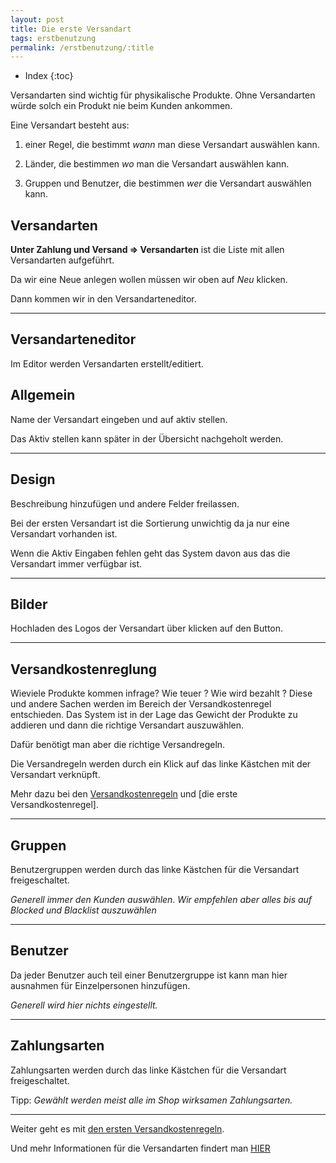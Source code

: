 ```yaml
---
layout: post
title: Die erste Versandart
tags: erstbenutzung
permalink: /erstbenutzung/:title
---
```



+ Index
{:toc}


Versandarten sind wichtig für physikalische Produkte. Ohne Versandarten würde solch ein  Produkt nie beim Kunden ankommen.


Eine Versandart besteht aus:


1. einer Regel, die bestimmt *wann* man diese Versandart auswählen kann.


2. Länder, die bestimmen *wo* man die Versandart auswählen kann.


3. Gruppen und Benutzer, die bestimmen *wer* die Versandart auswählen kann.   


## Versandarten


**Unter Zahlung und Versand => Versandarten** ist die Liste mit allen Versandarten aufgeführt.


Da wir eine Neue anlegen wollen müssen wir oben auf *Neu* klicken.


Dann kommen wir in den Versandarteneditor.


---


## Versandarteneditor


Im Editor werden Versandarten erstellt/editiert.


## Allgemein


Name der Versandart eingeben und auf aktiv stellen.


Das Aktiv stellen kann später in der Übersicht nachgeholt werden.


---


## Design


Beschreibung hinzufügen und andere Felder freilassen.


Bei der ersten Versandart ist die Sortierung unwichtig da ja nur eine Versandart vorhanden ist.


Wenn die Aktiv Eingaben fehlen geht das System davon aus das die Versandart immer verfügbar ist.


---


## Bilder


Hochladen des Logos der Versandart über klicken auf den Button.


---


## Versandkostenreglung


Wieviele Produkte kommen infrage? Wie teuer ? Wie wird bezahlt ?
Diese und andere Sachen werden im Bereich der Versandkostenregel entschieden.
Das System ist in der Lage das Gewicht der Produkte zu addieren und dann die richtige Versandart auszuwählen.


Dafür benötigt man aber die richtige Versandregeln.


Die Versandregeln werden durch ein Klick auf das linke Kästchen mit der Versandart verknüpft. 


Mehr dazu bei den [Versandkostenregeln] und [die erste Versandkostenregel].


---


## Gruppen 


Benutzergruppen werden durch das linke Kästchen für die Versandart freigeschaltet.


*Generell immer den Kunden auswählen. Wir empfehlen aber alles bis auf Blocked und Blacklist auszuwählen*


---


## Benutzer 


Da jeder Benutzer auch teil einer Benutzergruppe ist kann man hier ausnahmen für Einzelpersonen hinzufügen.


*Generell wird hier nichts eingestellt.*


---


## Zahlungsarten


Zahlungsarten werden durch das linke Kästchen für die Versandart freigeschaltet.


Tipp: *Gewählt werden meist alle im Shop wirksamen Zahlungsarten.*


---


Weiter geht es mit [den ersten Versandkostenregeln][Versandkostenregeln]. 


Und mehr Informationen für die Versandarten findert man [HIER][versandarten]


[Versandkostenregeln]: /wiki/versand-zahlungen/versandkostenregelung
[versandarten]: /wiki/versand-zahlungen/versandarten
